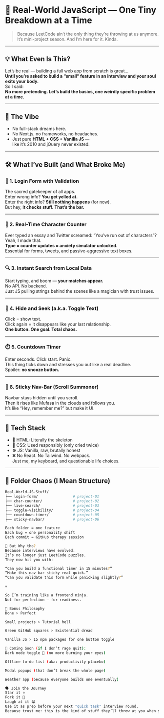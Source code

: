 # 🧠 Real-World JavaScript — One Tiny Breakdown at a Time

> Because LeetCode ain’t the only thing they’re throwing at us anymore.  
> It’s mini-project season. And I’m here for it. Kinda.

---

## 💡 What Even Is This?

Let’s be real — building a full web app from scratch is great...  
**Until you’re asked to build a “small” feature in an interview and your soul exits your body.**  
So I said:  
**No more pretending. Let’s build the basics, one weirdly specific problem at a time.**

---

## 🎯 The Vibe

- No full-stack dreams here.
- No Next.js, no frameworks, no headaches.
- Just pure **HTML + CSS + Vanilla JS** —  
  like it’s 2010 and jQuery never existed.

---

## 🛠️ What I’ve Built (and What Broke Me)

### 🔐 1. Login Form with Validation

The sacred gatekeeper of all apps.  
Enter wrong info? **You get yelled at.**  
Enter the right info? **Still nothing happens** (for now).  
But hey, **it checks stuff. That’s the bar.**

---

### 🔢 2. Real-Time Character Counter

Ever typed an essay and Twitter screamed: “You’ve run out of characters”?  
Yeah, I made that.  
**Type = counter updates = anxiety simulator unlocked.**  
Essential for forms, tweets, and passive-aggressive text boxes.

---

### 🔍 3. Instant Search from Local Data

Start typing, and boom — **your matches appear.**  
No API. No backend.  
Just JS pulling strings behind the scenes like a magician with trust issues.

---

### 🙈 4. Hide and Seek (a.k.a. Toggle Text)

Click = show text.  
Click again = it disappears like your last relationship.  
**One button. One goal. Total chaos.**

---

### ⏱️ 5. Countdown Timer

Enter seconds. Click start. Panic.  
This thing ticks down and stresses you out like a real deadline.  
Spoiler: **no snooze button.**

---

### 📌 6. Sticky Nav-Bar (Scroll Summoner)

Navbar stays hidden until you scroll.  
Then it rises like Mufasa in the clouds and follows you.  
It’s like “Hey, remember me?” but make it UI.

---

## 🧪 Tech Stack

- 🧱 HTML: Literally the skeleton
- 🎨 CSS: Used responsibly (only cried twice)
- ⚙️ JS: Vanilla, raw, brutally honest
- ❌ No React. No Tailwind. No webpack.  
  Just me, my keyboard, and questionable life choices.

---

## 📁 Folder Chaos (I Mean Structure)

```bash
Real-World-JS-Stuff/
├── login-form/                # project-01
├── char-counter/              # project-02
├── live-search/               # project-03
├── toggle-visibility/         # project-04
├── countdown-timer/           # project-05
├── sticky-navbar/             # project-06

Each folder = one feature
Each bug = one personality shift
Each commit = GitHub therapy session

🎤 But Why tho?
Because interviews have evolved.
It’s no longer just LeetCode puzzles.
They now hit you with:

“Can you build a functional timer in 15 minutes?”
“Make this nav bar sticky real quick.”
“Can you validate this form while panicking slightly?”

💀

So I’m training like a frontend ninja.
Not for perfection — for readiness.

🧃 Bonus Philosophy
Done > Perfect

Small projects > Tutorial hell

Green GitHub squares > Existential dread

Vanilla JS > 15 npm packages for one button toggle

📌 Coming Soon (if I don’t rage quit):
Dark mode toggle 🌚 (no more burning your eyes)

Offline to-do list (aka: productivity placebo)

Modal popups (that don’t break the whole page)

Weather app (because everyone builds one eventually)

🗣️ Join the Journey
Star it ⭐
Fork it 🍴
Laugh at it 😭
Use it as prep before your next "quick task" interview round.
Because trust me: this is the kind of stuff they’ll throw at you when you least expect it.
```
